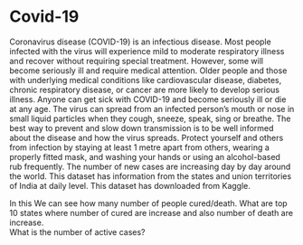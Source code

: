 # Covid-19

Coronavirus disease (COVID-19) is an infectious disease. Most people infected with the virus will experience mild to moderate respiratory illness and recover without requiring special treatment. However, some will become seriously ill and require medical attention. Older people and those with underlying medical conditions like cardiovascular disease, diabetes, chronic respiratory disease, or cancer are more likely to develop serious illness. Anyone can get sick with COVID-19 and become seriously ill or die at any age.
The virus can spread from an infected person’s mouth or nose in small liquid particles when they cough, sneeze, speak, sing or breathe.
The best way to prevent and slow down transmission is to be well informed about the disease and how the virus spreads. Protect yourself and others from infection by staying at least 1 metre apart from others, wearing a properly fitted mask, and washing your hands or using an alcohol-based rub frequently.
The number of new cases are increasing day by day around the world. This dataset has information from the states and union territories of India at daily level.
This dataset has downloaded from Kaggle.

In this We can see how many number of people cured/death.
What are top 10 states where number of cured are increase and also number of death are increase.  
What is the number of active cases? 
